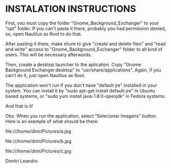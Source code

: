 # INSTALATION INSTRUCTIONS

First, you must copy the folder "Gnome_Background_Exchanger" to your "opt" folder. If you can't paste it there, probably you had permission denied, so, open Nautilus as Root to do that.

After pasting it there, make shure to give "create and delete files" and "read and write" access to "Gnome_Background_Exchanger" folder to all kind of users. This will be necessary afterwords.

Then, create a desktop launcher to the aplication. Copy "Gnome Background Exchanger.desktop" to "usr/share/applications". Again, if you can't do it, just open Nautilus as Root.

The application won't run if you don't have "default jre" installed in your system. You can install it by "sudo apt-get install default-jre" in Ubuntu based systems, or "sudo yum install java-1.8.0-openjdk" in Fedora systems.

And that is it!

Obs: When you run the application, select "Selecionar Imagens" button. Here is an exemple of what should be there:

file:///home/dimi/Pictures/a.jpg

file:///home/dimi/Pictures/b.jpg

file:///home/dimi/Pictures/c.jpg

Dimitri Leandro

